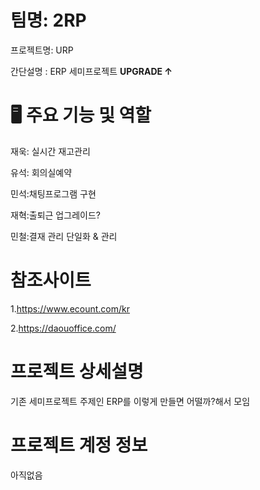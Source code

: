 # 팀명:  2RP

프로젝트명: URP  


간단설명 : ERP 세미프로젝트 **UPGRADE ↑** 

# 🖥️ 주요 기능 및 역할

재욱: 실시간 재고관리

유석: 회의실예약 

민석:채팅프로그램 구현

재혁:출퇴근 업그레이드?

민철:결재 관리 단일화 & 관리 

# 참조사이트

1.https://www.ecount.com/kr

2.https://daouoffice.com/

# 프로젝트 상세설명 

기존 세미프로젝트 주제인 ERP를 이렇게 만들면 어떨까?해서 모임

# 프로젝트 계정 정보

아직없음


